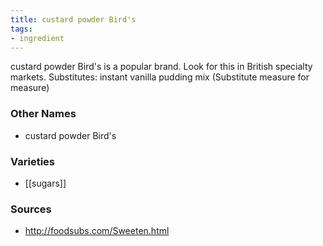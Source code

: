 ```yaml
---
title: custard powder Bird's
tags:
- ingredient
---
```

custard powder Bird's is a popular brand. Look for this in British specialty markets. Substitutes: instant vanilla pudding mix (Substitute measure for measure)

### Other Names

* custard powder Bird's

### Varieties

* [[sugars]]

### Sources
* http://foodsubs.com/Sweeten.html
